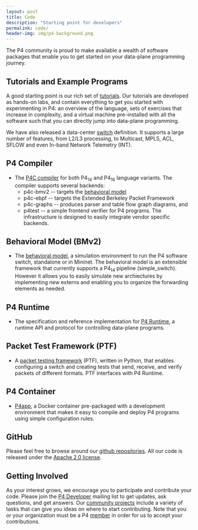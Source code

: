 ```yaml
---
layout: post
title: Code
description: "Starting point for developers"
permalink: code/
header-img: img/p4-background.png
---
```


The P4 community is proud to make available a wealth of software
packages that enable you to get started on your data-plane programming
journey.

## Tutorials and Example Programs

A good starting point is our rich set of <a
href="https://github.com/p4lang/tutorials">tutorials</a>. Our
tutorials are developed as hands-on labs, and contain everything to
get you started with experimenting in P4: an overview of the language,
sets of exercises that increase in complexity, and a virtual machine
pre-installed with all the software such that you can directly jump
into data-plane programming.

We have also released a data-center <a
href="https://github.com/p4lang/switch">switch</a> definition. It
supports a large number of features, from L2/L3 processing, to
Multicast, MPLS, ACL, SFLOW and even In-band Network Telemetry (INT).

## P4 Compiler

- The <a href="https://github.com/p4lang/p4c">P4C compiler</a> for both
    P4<sub>14</sub> and P4<sub>16</sub> language variants. The
    compiler supports several backends:
   - p4c-bmv2 -- targets the
        <a href="https://github.com/p4lang/behavioral-model">behavioral
          model</a>
   - p4c-ebpf -- targets the Extended Berkeley Packet Framework
   - p4c-graphs -- produces parser and table flow graph
        diagrams, and
   - p4test -- a simple frontend verifier for P4 programs.
    The infrastructure is designed to easily integrate vendor specific
    backends.

## Behavioral Model (BMv2)

- The <a href="https://github.com/p4lang/behavioral-model">behavioral
    model</a>, a simulation environment to run the P4 software switch,
    standalone or in Mininet. The behavioral model is an extensible
    framework that currently supports a P4<sub>14</sub> pipeline
    (simple_switch). However it allows you to easily simulate
    new archiectures by implementing new externs and enabling you to
    organize the forwarding elements as needed.

## P4 Runtime

- The specification and reference implementation
    for <a href="https://github.com/p4lang/PI">P4 Runtime</a>, a runtime API
    and protocol for controlling data-plane programs.

## Packet Test Framework (PTF)

- A <a href="https://github.com/p4lang/ptf">packet testing
    framework</a> (PTF), written in Python, that enables configuring a
    switch and creating tests that send, receive, and verify packets
    of different formats. PTF interfaces with P4 Runtime.

## P4 Container

- <a href="https://github.com/p4lang/p4app">P4app</a>, a Docker
    container pre-packaged with a development environment that makes
    it easy to compile and deploy P4 programs using simple
    configuration rules.

## GitHub

Please feel free to browse around our <a
href="https://github.com/p4lang">github repositories</a>. All our code
is released under the <a
href="https://www.apache.org/licenses/LICENSE-2.0">Apache 2.0
license</a>.

## Getting Involved

As your interest grows, we encourage you to participate and contribute
your code. Please join the <a
href="http://lists.p4.org/mailman/listinfo/p4-dev_lists.p4.org">P4
Developer</a> mailing list to get updates, ask questions, and get
answers.  Our <a href="projects.html">community projects</a> include a
variety of tasks that can give you ideas on where to start
contributing. Note that you or your organization must be a P4
[member](/join-us/) in order for us to accept your contributions.
